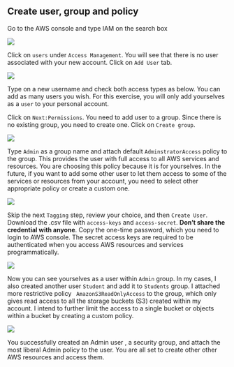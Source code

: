 ## Create user, group and policy


Go to the AWS console and type IAM on the search box 

![](../search-iam.PNG) 

Click on `users` under `Access Management`. You will see that there is no user associated with your new account. Click on `Add User` tab. 

![](../add-user.PNG) 

Type on a new username and check both access types as below. You can add as many users you wish. For this exercise, you will only add yourselves as a `user` to your personal account. 

Click on `Next:Permissions`. You need to add user to a group. Since there is no existing group, you need to create one. Click on `Create group`. 

![](../create-group.PNG) 


Type `Admin` as a group name and attach default `AdminstratorAccess` policy to the group. This provides the user with full access to all AWS services and resources. You are choosing this policy because it is for yourselves. In the future, if you want to add some other user to let them access to some of the services or resources from your account, you need to select other appropriate policy or create a custom one. 

![](../admin.PNG) 

 
Skip the next `Tagging` step, review your choice, and then `Create User`.  Download the .csv file with `access-keys` and `access-secret`. **Don’t share the credential with anyone**. Copy the one-time password, which you need to login to AWS console. The secret access keys are required to be authenticated when you access AWS resources and services programmatically.  

![](../access-key.PNG) 


Now you can see yourselves as a user within `Admin` group. In my cases, I also created another user `Student` and add it to `Students` group. I attached more restrictive  policy ` AmazonS3ReadOnlyAccess` to the group, which only gives read access to all the storage buckets (S3) created within my account. I intend to further limit the access to a single bucket or objects within a bucket by creating a custom policy.  

![](../group-policies.PNG) 

 
You successfully created an Admin user , a security group, and attach the most liberal Admin policy to the user. You are all set to create other other AWS resources and access them. 